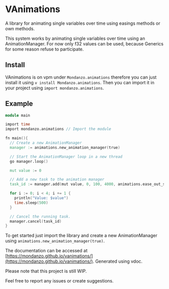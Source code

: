 # VAnimations

A library for animating single variables over time using easings methods or own methods.

This system works by animating single variables over time using an AnimationManager. For now only f32 values can be used, because Generics for some reason refuse to participate.

## Install
VAnimations is on vpm under `Mondanzo.animations` therefore you can just install it using `v install Mondanzo.animations`. Then you can import it in your project using `import mondanzo.animations`.

## Example

```v
module main

import time
import mondanzo.animations // Import the module

fn main(){
  // Create a new AnimationManager
  manager := animations.new_animation_manager(true)

  // Start the AnimationManager loop in a new thread
  go manager.loop()

  mut value := 0

  // Add a new task to the animation manager
  task_id := manager.add(mut value, 0, 100, 4000, animations.ease_out_sine, false)

  for i := 0; i < 4; i += 1 {
    println("Value: $value")
    time.sleep(500)
  }

  // Cancel the running task.
  manager.cancel(task_id)
}
```

To get started just import the library and create a new AnimationManager using `animations.new_animation_manager(true)`.

The documentation can be accessed at [https://mondanzo.github.io/vanimations/](https://mondanzo.github.io/vanimations/). Generated using vdoc.

Please note that this project is still WIP.

Feel free to report any issues or create suggestions.

